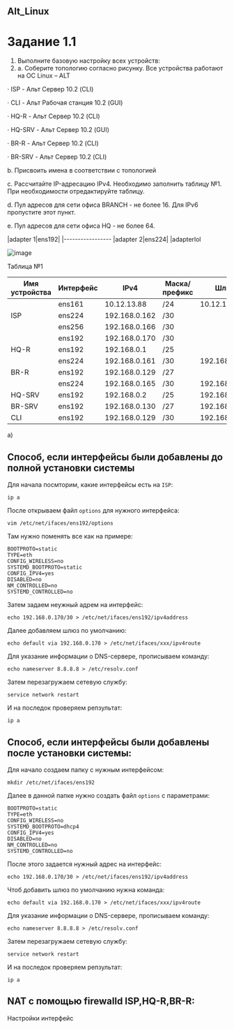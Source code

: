 ## Alt_Linux


# Задание 1.1
1. Выполните базовую настройку всех устройств:
2. 
	a. Соберите топологию согласно рисунку. Все устройства работают на OC Linux – ALT

· ISP - Альт Сервер 10.2 (CLI)

· CLI - Альт Рабочая станция 10.2 (GUI)

· HQ-R - Альт Сервер 10.2 (CLI)

· HQ-SRV - Альт Сервер 10.2 (GUI)

· BR-R - Альт Сервер 10.2 (CLI)

· BR-SRV - Альт Сервер 10.2 (CLI)

b. Присвоить имена в соответствии с топологией

c. Рассчитайте IP-адресацию IPv4. Необходимо заполнить таблицу №1. При необходимости отредактируйте таблицу.

d. Пул адресов для сети офиса BRANCH - не более 16. Для IPv6 пропустите этот пункт.

e. Пул адресов для сети офиса HQ - не более 64.

|adapter 1|ens192|
|-----------------
|adapter 2|ens224|
|adapterlol


![image](https://github.com/goibova5/Alt_Linux/assets/148867942/57fdbc50-d41e-4d29-9aa3-dc55b752d298)


Таблица №1


|Имя устройства |Интерфейс|    IPv4      |Маска/префикс |    Шлюз     |
|---------------|---------|--------------|--------------|-------------|
|               |  ens161 |10.12.13.88   |  /24         |10.12.13.254 |
|   ISP         |  ens224 |192.168.0.162 |  /30         |             |                              
|               |  ens256 |192.168.0.166 |  /30         |             |
|               |  ens192 |192.168.0.170 |  /30         |             |
|   HQ-R        |  ens192 |192.168.0.1   |  /25         |             |
|               |  ens224 |192.168.0.161 |  /30         |192.168.0.162|
|   BR-R        |  ens192 |192.168.0.129 |  /27         |             |
|               |  ens224 |192.168.0.165 |  /30         |192.168.0.166|
|   HQ-SRV      |  ens192 |192.168.0.2   |  /25         |192.168.0.1  |
|   BR-SRV      |  ens192 |192.168.0.130 |  /27         |192.168.0.129|
|   CLI         |  ens192 |192.168.0.129 |  /30         |192.168.0.170|



a)
## Способ, если интерфейсы были добавлены до полной установки системы

Для начала посмторим, какие интерфейсы есть на ```ISP```:
```
ip a
```
После открываем файл ```options```  для нужного интерфейса:
```
vim /etc/net/ifaces/ens192/options
```
Там нужно поменять все как на примере:
```
BOOTPROTO=static
TYPE=eth
CONFIG_WIRELESS=no
SYSTEMD_BOOTPROTO=static
CONFIG_IPV4=yes
DISABLED=no
NM_CONTROLLED=no
SYSTEMD_CONTROLLED=no
```
Затем задаем неужный адрем на интерфейс:
```
echo 192.168.0.170/30 > /etc/net/ifaces/ens192/ipv4address
```
Далее добавляем шлюз по умолчанию:
```
echo default via 192.168.0.170 > /etc/net/ifaces/xxx/ipv4route
```
Для указание информации о DNS-сервере, прописываем команду:
```
echo nameserver 8.8.8.8 > /etc/resolv.conf
```
Затем перезагружаем сетевую службу:
```
service network restart
```
И на последок проверяем репзультат:
```
ip a
```
## Способ, если интерфейсы были добавлены после установки системы:

Для начало создаем папку с нужным интерфейсом:
```
mkdir /etc/net/ifaces/ens192
```
Далее в данной папке нужно создать файл ```options``` с параметрами:
```
BOOTPROTO=static
TYPE=eth
CONFIG_WIRELESS=no
SYSTEMD_BOOTPROTO=dhcp4
CONFIG_IPV4=yes
DISABLED=no
NM_CONTROLLED=no
SYSTEMD_CONTROLLED=no
```
После этого задается нужный адрес на интерфейс:
```
echo 192.168.0.170/30 > /etc/net/ifaces/ens192/ipv4address
```
Чтоб добавить шлюз по умолчанию нужна команда:
```
echo default via 192.168.0.170 > /etc/net/ifaces/xxx/ipv4route
```
Для указание информации о DNS-сервере, прописываем команду:
```
echo nameserver 8.8.8.8 > /etc/resolv.conf
```
Затем перезагружаем сетевую службу:
```
service network restart
```
И на последок проверяем репзультат:
```
ip a
```


## NAT с помощью firewalld ISP,HQ-R,BR-R:

Настройки интерфейс

